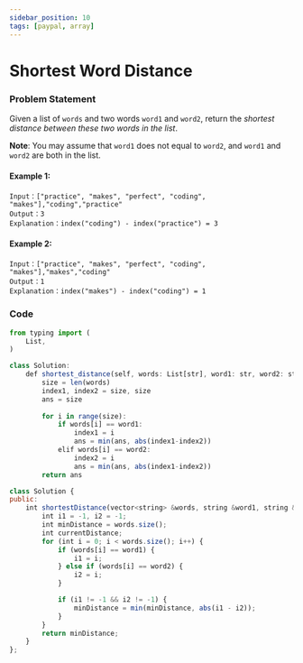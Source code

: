 ```yaml
---
sidebar_position: 10
tags: [paypal, array]
---
```


# Shortest Word Distance

### Problem Statement

Given a list of `words` and two words `word1` and `word2`, return the *shortest distance between these two words in the list*.

**Note**: You may assume that `word1` does not equal to `word2`, and `word1` and `word2` are both in the list.

#### Example 1:
```
Input：["practice", "makes", "perfect", "coding", "makes"],"coding","practice"
Output：3
Explanation：index("coding") - index("practice") = 3
```

#### Example 2:
```
Input：["practice", "makes", "perfect", "coding", "makes"],"makes","coding"
Output：1
Explanation：index("makes") - index("coding") = 1
```

### Code

```jsx title="Python3 Code"
from typing import (
    List,
)

class Solution:
    def shortest_distance(self, words: List[str], word1: str, word2: str) -> int:
        size = len(words)
        index1, index2 = size, size
        ans = size
        
        for i in range(size):
            if words[i] == word1:
                index1 = i
                ans = min(ans, abs(index1-index2))
            elif words[i] == word2:
                index2 = i
                ans = min(ans, abs(index1-index2))
        return ans

```

```jsx title="C++"
class Solution {
public:
    int shortestDistance(vector<string> &words, string &word1, string &word2) {
        int i1 = -1, i2 = -1;
        int minDistance = words.size();
        int currentDistance;
        for (int i = 0; i < words.size(); i++) {
            if (words[i] == word1) {
                i1 = i;
            } else if (words[i] == word2) {
                i2 = i;
            }

            if (i1 != -1 && i2 != -1) {
                minDistance = min(minDistance, abs(i1 - i2));
            }
        }
        return minDistance;
    }
};
```

